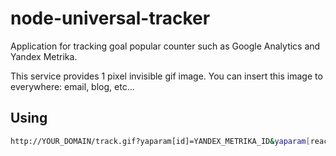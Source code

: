 # node-universal-tracker

Application for tracking goal popular counter such as Google Analytics and Yandex Metrika.

This service provides 1 pixel invisible gif image. You can insert this image to everywhere: email, blog, etc...


## Using


```sh
http://YOUR_DOMAIN/track.gif?yaparam[id]=YANDEX_METRIKA_ID&yaparam[reachGoal][target]=buy&yaparam[reachGoal][params][order]=perfect_body&gaparam[id]=UA-XXXXXXXX-1&gaparam[category]=action&gaparam[action]=buy&gaparam[label]=perfect_body
```

